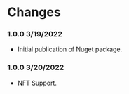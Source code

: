 # Changes

### 1.0.0 3/19/2022
* Initial publication of Nuget package.


### 1.0.0 3/20/2022
* NFT Support.